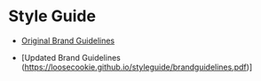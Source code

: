 # Style Guide

- [Original Brand Guidelines](https://loosecookie.github.io/styleguide/styleguide.pdf)

- [Updated Brand Guidelines (https://loosecookie.github.io/styleguide/brandguidelines.pdf)]
